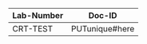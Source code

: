 Lab-Number           |Doc-ID
---------------------|--------------------
CRT-TEST    |PUTunique#here
